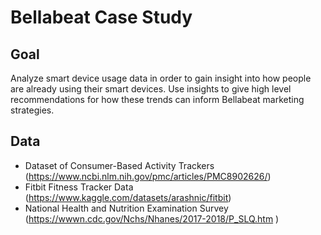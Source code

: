 # Bellabeat Case Study

## Goal
Analyze smart device usage data in order to gain insight into how people are already using their smart devices. Use insights to give high level recommendations for how these trends can inform Bellabeat marketing strategies. 

## Data
- Dataset of Consumer-Based Activity Trackers (https://www.ncbi.nlm.nih.gov/pmc/articles/PMC8902626/)
- Fitbit Fitness Tracker Data (https://www.kaggle.com/datasets/arashnic/fitbit)
- National Health and Nutrition Examination Survey (https://wwwn.cdc.gov/Nchs/Nhanes/2017-2018/P_SLQ.htm )
